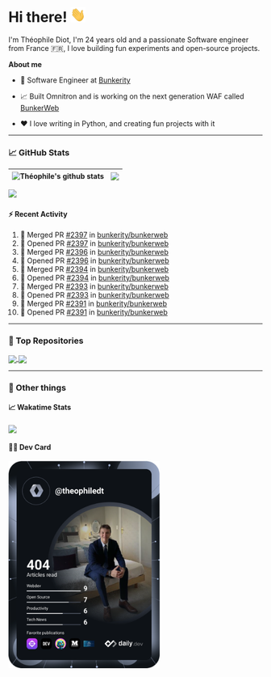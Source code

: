 # Hi there! <img src="./wave.gif" width="30px" height="30px" />

I'm Théophile Diot, I'm 24 years old and a passionate Software engineer from France 🇫🇷, I love building fun experiments and open-source projects.

**About me**

- 💼 Software Engineer at [Bunkerity](https://www.bunkerity.com/)

- 📈 Built Omnitron and is working on the next generation WAF called [BunkerWeb](https://www.bunkerweb.io)

- ❤️ I love writing in Python, and creating fun projects with it

---

### 📈 GitHub Stats

| <img align="center" src="https://github-readme-stats.vercel.app/api?username=TheophileDiot&show_icons=true&include_all_commits=true&theme=algolia&hide_border=true&rank_icon=github" alt="Théophile's github stats" /> | <img align="center" src="https://github-readme-stats.vercel.app/api/top-langs/?username=TheophileDiot&layout=compact&theme=algolia&hide_border=true" /> |
| ---------------------------------------------------------------------------------------------------------------------------------------------------------------------------------------------------------------------- | ------------------------------------------------------------------------------------------------------------------------------------------------------- |

![](https://github-readme-activity-graph.vercel.app/graph?username=TheophileDiot&theme=tokyo-night)

#### :zap: Recent Activity

<!--START_SECTION:activity-->
1. 🎉 Merged PR [#2397](https://github.com/bunkerity/bunkerweb/pull/2397) in [bunkerity/bunkerweb](https://github.com/bunkerity/bunkerweb)
2. 💪 Opened PR [#2397](https://github.com/bunkerity/bunkerweb/pull/2397) in [bunkerity/bunkerweb](https://github.com/bunkerity/bunkerweb)
3. 🎉 Merged PR [#2396](https://github.com/bunkerity/bunkerweb/pull/2396) in [bunkerity/bunkerweb](https://github.com/bunkerity/bunkerweb)
4. 💪 Opened PR [#2396](https://github.com/bunkerity/bunkerweb/pull/2396) in [bunkerity/bunkerweb](https://github.com/bunkerity/bunkerweb)
5. 🎉 Merged PR [#2394](https://github.com/bunkerity/bunkerweb/pull/2394) in [bunkerity/bunkerweb](https://github.com/bunkerity/bunkerweb)
6. 💪 Opened PR [#2394](https://github.com/bunkerity/bunkerweb/pull/2394) in [bunkerity/bunkerweb](https://github.com/bunkerity/bunkerweb)
7. 🎉 Merged PR [#2393](https://github.com/bunkerity/bunkerweb/pull/2393) in [bunkerity/bunkerweb](https://github.com/bunkerity/bunkerweb)
8. 💪 Opened PR [#2393](https://github.com/bunkerity/bunkerweb/pull/2393) in [bunkerity/bunkerweb](https://github.com/bunkerity/bunkerweb)
9. 🎉 Merged PR [#2391](https://github.com/bunkerity/bunkerweb/pull/2391) in [bunkerity/bunkerweb](https://github.com/bunkerity/bunkerweb)
10. 💪 Opened PR [#2391](https://github.com/bunkerity/bunkerweb/pull/2391) in [bunkerity/bunkerweb](https://github.com/bunkerity/bunkerweb)
<!--END_SECTION:activity-->

---

### 🔧 Top Repositories

<a href="https://github.com/bunkerity/bunkerweb">
  <img align="center" src="https://github-readme-stats.vercel.app/api/pin/?username=Bunkerity&repo=bunkerweb&theme=algolia" />
</a>
<a href="https://github.com/TheophileDiot/Omnitron">
  <img align="center" src="https://github-readme-stats.vercel.app/api/pin/?username=TheophileDiot&repo=Omnitron&theme=algolia" />
</a>

---

### 🎉 Other things

#### 📈 Wakatime Stats

<a href="https://wakatime.com/@theophile_bunkerity">
  <img align="center" src="https://github-readme-stats.vercel.app/api/wakatime?username=3aa5ce41-c253-43d9-8441-a721e446a45f&layout=compact&theme=algolia" />
</a>

#### 👨‍💻 Dev Card

<a href="https://app.daily.dev/TheophileDt">
  <img src="./devcard.svg" width="300" alt="Théophile Diot's Dev Card"/>
</a>
